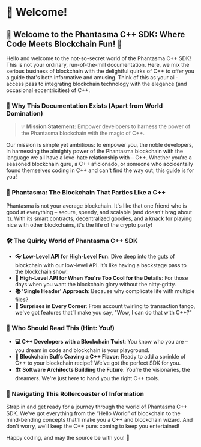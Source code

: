 # 👋 Welcome!

## 🚀 Welcome to the Phantasma C++ SDK: Where Code Meets Blockchain Fun! 🎉

Hello and welcome to the not-so-secret world of the Phantasma C++ SDK! This is not your ordinary, run-of-the-mill documentation. Here, we mix the serious business of blockchain with the delightful quirks of C++ to offer you a guide that's both informative and amusing. Think of this as your all-access pass to integrating blockchain technology with the elegance (and occasional eccentricities) of C++.

### 🎯 Why This Documentation Exists (Apart from World Domination)

> 💡 **Mission Statement:** Empower developers to harness the power of the Phantasma blockchain with the magic of C++.

Our mission is simple yet ambitious: to empower you, the noble developers, in harnessing the almighty power of the Phantasma blockchain with the language we all have a love-hate relationship with – C++. Whether you're a seasoned blockchain guru, a C++ aficionado, or someone who accidentally found themselves coding in C++ and can't find the way out, this guide is for you!

### 🌟 Phantasma: The Blockchain That Parties Like a C++

Phantasma is not your average blockchain. It's like that one friend who is good at everything – secure, speedy, and scalable (and doesn't brag about it). With its smart contracts, decentralized goodies, and a knack for playing nice with other blockchains, it's the life of the crypto party!

### 🛠 The Quirky World of Phantasma C++ SDK

* **👓 Low-Level API for High-Level Fun**: Dive deep into the guts of blockchain with our low-level API. It’s like having a backstage pass to the blockchain show!
* **🎩 High-Level API for When You're Too Cool for the Details**: For those days when you want the blockchain glory without the nitty-gritty.
* **📚 'Single Header' Approach**: Because why complicate life with multiple files?
* **🎁 Surprises in Every Corner**: From account twirling to transaction tango, we've got features that’ll make you say, "Wow, I can do that with C++?"

### 🎯 Who Should Read This (Hint: You!)

* **💻 C++ Developers with a Blockchain Twist**: You know who you are – you dream in code and blockchain is your playground.
* **🔗 Blockchain Buffs Craving a C++ Flavor**: Ready to add a sprinkle of C++ to your blockchain recipe? We've got the perfect SDK for you.
* **🏗 Software Architects Building the Future**: You’re the visionaries, the dreamers. We're just here to hand you the right C++ tools.

### 🧭 Navigating This Rollercoaster of Information

Strap in and get ready for a journey through the world of Phantasma C++ SDK. We’ve got everything from the “Hello World” of blockchain to the mind-bending concepts that'll make you a C++ and blockchain wizard. And don't worry, we'll keep the C++ puns coming to keep you entertained!

Happy coding, and may the source be with you! 🌌

